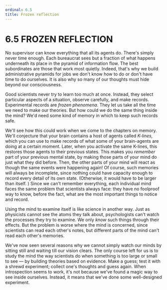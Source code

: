 ```yaml
---
ordinal: 6.5
title: Frozen reflection
---
```


# 6.5 FROZEN REFLECTION 

<p>No supervisor can know everything that all its agents do. There's simply never time enough. Each bureaucrat sees but a fraction of what happens underneath its place in the pyramid of information flow. The best subordinates are those that work most quietly. Indeed, that's why we build administrative pyramids for jobs we don't know how to do or don't have time to do ourselves. It is also why so many of our thoughts must hide beyond our consciousness.</p>
<p>Good scientists never try to learn too much at once. Instead, they select particular aspects of a situation, observe carefully, and make records. Experimental records are <em>frozen phenomena.</em> They let us take all the time we need to make our theories. But how could we do the same thing inside the mind? We'd need some kind of memory in which to keep such records safe.</p>
<p>We'll see how this could work when we come to the chapters on memory. We'll conjecture that your brain contains a host of agents called <em>K-lines,</em> which you can use to make records of what some of your brain-agents are doing at a certain moment. Later, when you activate the same K-lines, this restores those agents to their previous states. This makes you <em>remember</em> part of your previous mental state, by making those parts of your mind do just what they did before. Then, the other parts of your mind will react as though the same events were happening again! Of course, such memories will always be incomplete, since nothing could have capacity enough to record every detail of its own state. (Otherwise, it would have to be larger than itself. ) Since we can't remember everything, each individual mind faces the same problem that scientists always face: they have no foolproof way to know, before the fact, what are the most important things to notice and record.</p>
<p>Using the mind to examine itself is like science in another way. Just as physicists cannot see the atoms they talk about, psychologists can't watch the processes they try to examine. We only <em>know</em> such things through their effects. But the problem is worse where the mind is concerned, since scientists can read each other's notes, but different parts of the mind can't read each other's memories.</p>
<p>We've now seen several reasons why we cannot simply watch our minds by sitting still and waiting till our vision clears. The only course left for us is to study the mind the way scientists do when something is too large or small to see &mdash; by building theories based on evidence. Make a guess; test it with a shrewd experiment; collect one's thoughts and guess again. When introspection seems to work, it's not because we've found a magic way to see inside ourselves. Instead, it means that we've done some well-designed experiment.</p>